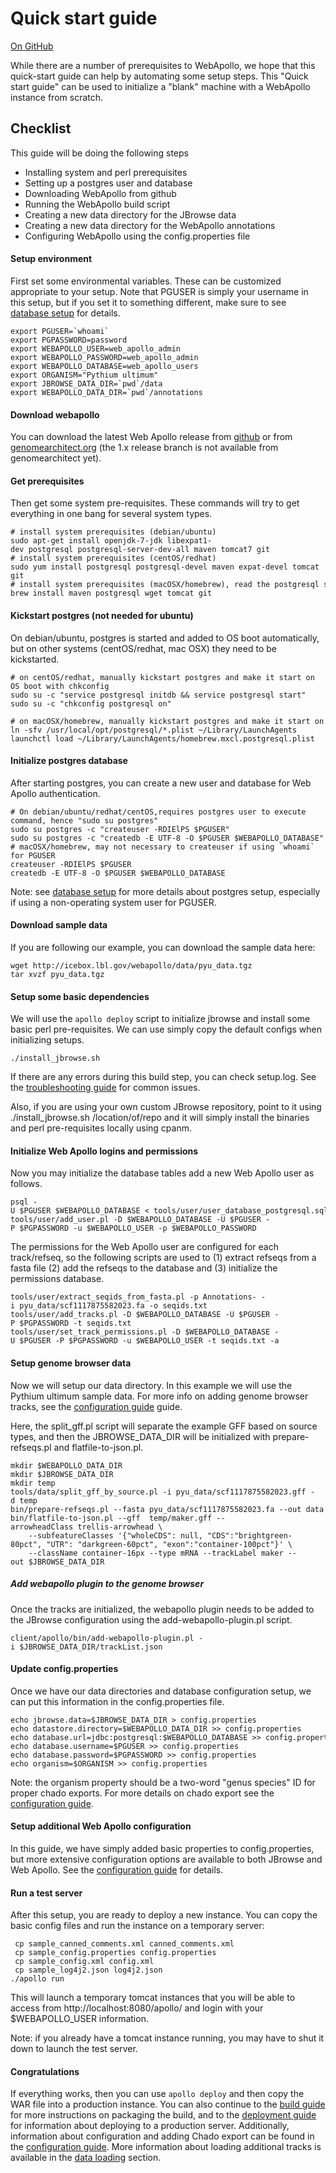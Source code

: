 # Quick start guide

<a href="https://github.com/GMOD/Apollo/blob/master/docs/Quick_start_guide.md">On GitHub</a>

While there are a number of prerequisites to WebApollo, we hope that
this quick-start guide can help by automating some setup steps. This
"Quick start guide" can be used to initialize a "blank" machine with a
WebApollo instance from scratch.

## Checklist
This guide will be doing the following steps

 - Installing system and perl prerequisites
 - Setting up a postgres user and database
 - Downloading WebApollo from github
 - Running the WebApollo build script
 - Creating a new data directory for the JBrowse data
 - Creating a new data directory for the WebApollo annotations
 - Configuring WebApollo using the config.properties file

#### Setup environment
First set some environmental variables. These can be customized appropriate to your setup. Note that PGUSER is simply your username in this setup, but if you set it to something different, make sure to see [database setup](Database_setup.md) for details.

    export PGUSER=`whoami`
    export PGPASSWORD=password
    export WEBAPOLLO_USER=web_apollo_admin
    export WEBAPOLLO_PASSWORD=web_apollo_admin
    export WEBAPOLLO_DATABASE=web_apollo_users
    export ORGANISM="Pythium ultimum"
    export JBROWSE_DATA_DIR=`pwd`/data
    export WEBAPOLLO_DATA_DIR=`pwd`/annotations


#### Download webapollo

You can download the latest Web Apollo release from [github](https://github.com/gmod/Apollo.git) or from
[genomearchitect.org](http://genomearchitect.org) (the 1.x release branch is not available from genomearchitect yet).


#### Get prerequisites

Then get some system pre-requisites. These commands will try to get everything in one bang for several system types.

    # install system prerequisites (debian/ubuntu)
    sudo apt-get install openjdk-7-jdk libexpat1-dev postgresql postgresql-server-dev-all maven tomcat7 git
    # install system prerequisites (centOS/redhat)
    sudo yum install postgresql postgresql-devel maven expat-devel tomcat git
    # install system prerequisites (macOSX/homebrew), read the postgresql start guide
    brew install maven postgresql wget tomcat git

#### Kickstart postgres (not needed for ubuntu)

On debian/ubuntu, postgres is started and added to OS boot automatically, but on other systems (centOS/redhat, mac OSX) they need to be kickstarted. 

    # on centOS/redhat, manually kickstart postgres and make it start on OS boot with chkconfig
    sudo su -c "service postgresql initdb && service postgresql start"
    sudo su -c "chkconfig postgresql on"

    # on macOSX/homebrew, manually kickstart postgres and make it start on OS boot with launchctl
    ln -sfv /usr/local/opt/postgresql/*.plist ~/Library/LaunchAgents
    launchctl load ~/Library/LaunchAgents/homebrew.mxcl.postgresql.plist

#### Initialize postgres database

After starting postgres, you can create a new user and database for Web Apollo authentication.

    # On debian/ubuntu/redhat/centOS,requires postgres user to execute command, hence "sudo su postgres"
    sudo su postgres -c "createuser -RDIElPS $PGUSER"
    sudo su postgres -c "createdb -E UTF-8 -O $PGUSER $WEBAPOLLO_DATABASE"
    # macOSX/homebrew, may not necessary to createuser if using `whoami` for PGUSER
    createuser -RDIElPS $PGUSER
    createdb -E UTF-8 -O $PGUSER $WEBAPOLLO_DATABASE

Note: see [database setup](Database_setup.md#authentication) for more details about postgres setup, especially if using a non-operating system user for PGUSER.
 
#### Download sample data

If you are following our example, you can download the sample data here:

    wget http://icebox.lbl.gov/webapollo/data/pyu_data.tgz
    tar xvzf pyu_data.tgz

#### Setup some basic dependencies

We will use the `apollo deploy` script to initialize jbrowse and install some basic perl pre-requisites. We can use simply copy the default configs when initializing setups.

    ./install_jbrowse.sh
    
If there are any errors during this build step, you can check setup.log. See the [troubleshooting guide](Troubleshooting.md) for common issues.

Also, if you are using your own custom JBrowse repository, point to it using ./install_jbrowse.sh /location/of/repo and it will simply install the binaries and perl pre-requisites locally using cpanm.


#### Initialize Web Apollo logins and permissions
Now you may initialize the database tables add a new Web Apollo user as follows.

    psql -U $PGUSER $WEBAPOLLO_DATABASE < tools/user/user_database_postgresql.sql
    tools/user/add_user.pl -D $WEBAPOLLO_DATABASE -U $PGUSER -P $PGPASSWORD -u $WEBAPOLLO_USER -p $WEBAPOLLO_PASSWORD

The permissions for the Web Apollo user are configured for each track/refseq, so the following scripts are used to (1) extract refseqs from a fasta file (2) add the refseqs to the database and (3) initialize the permissions database.

    tools/user/extract_seqids_from_fasta.pl -p Annotations- -i pyu_data/scf1117875582023.fa -o seqids.txt
    tools/user/add_tracks.pl -D $WEBAPOLLO_DATABASE -U $PGUSER -P $PGPASSWORD -t seqids.txt
    tools/user/set_track_permissions.pl -D $WEBAPOLLO_DATABASE -U $PGUSER -P $PGPASSWORD -u $WEBAPOLLO_USER -t seqids.txt -a



#### Setup genome browser data
Now we will setup our data directory. In this example we will use the Pythium ultimum sample data. For more info on adding genome browser tracks, see the [configuration guide](Configure.md) guide.

Here, the split_gff.pl script will separate the example GFF based on source types, and then the JBROWSE_DATA_DIR will be initialized with prepare-refseqs.pl and flatfile-to-json.pl.

    mkdir $WEBAPOLLO_DATA_DIR
    mkdir $JBROWSE_DATA_DIR
    mkdir temp
    tools/data/split_gff_by_source.pl -i pyu_data/scf1117875582023.gff -d temp
    bin/prepare-refseqs.pl --fasta pyu_data/scf1117875582023.fa --out data
    bin/flatfile-to-json.pl --gff  temp/maker.gff --arrowheadClass trellis-arrowhead \
        --subfeatureClasses '{"wholeCDS": null, "CDS":"brightgreen-80pct", "UTR": "darkgreen-60pct", "exon":"container-100pct"}' \
        --className container-16px --type mRNA --trackLabel maker --out $JBROWSE_DATA_DIR

##### Add webapollo plugin to the genome browser
Once the tracks are initialized, the webapollo plugin needs to be added to the JBrowse configuration using the add-webapollo-plugin.pl script.

    client/apollo/bin/add-webapollo-plugin.pl -i $JBROWSE_DATA_DIR/trackList.json

#### Update config.properties

Once we have our data directories and database configuration setup, we can put this information in the config.properties file.


    echo jbrowse.data=$JBROWSE_DATA_DIR > config.properties
    echo datastore.directory=$WEBAPOLLO_DATA_DIR >> config.properties
    echo database.url=jdbc:postgresql:$WEBAPOLLO_DATABASE >> config.properties
    echo database.username=$PGUSER >> config.properties
    echo database.password=$PGPASSWORD >> config.properties
    echo organism=$ORGANISM >> config.properties


Note: the organism property should be a two-word "genus species" ID for proper chado exports. For more details on chado export see the [configuration guide](Configure.md).

#### Setup additional Web Apollo configuration

In this guide, we have simply added basic properties to config.properties, but more extensive configuration options are available to both JBrowse and Web Apollo. See the [configuration guide](Configure.md) for details.

#### Run a test server

After this setup, you are ready to deploy a new instance. You can copy the basic config files and run the instance on a temporary server:

     cp sample_canned_comments.xml canned_comments.xml
     cp sample_config.properties config.properties
     cp sample_config.xml config.xml
     cp sample_log4j2.json log4j2.json
    ./apollo run

This will launch a temporary tomcat instances that you will be able to access from http://localhost:8080/apollo/ and login with your $WEBAPOLLO_USER information.

Note: if you already have a tomcat instance running, you may have to shut it down to launch the test server.

#### Congratulations

If everything works, then you can use `apollo deploy` and then copy the WAR file into a production instance. You can also continue to the [build guide](Build.md) for more instructions on packaging the build, and to the [deployment guide](Deploy.md) for information about deploying to a production server. Additionally, information about configuration and adding Chado export can be found in the [configuration guide](Configure.md). More information about loading additional tracks is available in the [data loading](Data_loading.md) section.

